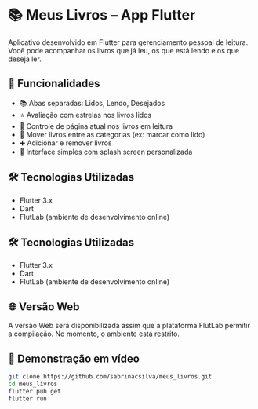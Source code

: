 # 📚 Meus Livros – App Flutter

Aplicativo desenvolvido em Flutter para gerenciamento pessoal de leitura. Você pode acompanhar os livros que já leu, os que está lendo e os que deseja ler.


## 🚀 Funcionalidades

- 📚 Abas separadas: Lidos, Lendo, Desejados
- ⭐ Avaliação com estrelas nos livros lidos
- 📖 Controle de página atual nos livros em leitura
- 🔁 Mover livros entre as categorias (ex: marcar como lido)
- ➕ Adicionar e remover livros
- 🌈 Interface simples com splash screen personalizada

## 🛠️ Tecnologias Utilizadas

- Flutter 3.x
- Dart
- FlutLab (ambiente de desenvolvimento online)

## 🛠️ Tecnologias Utilizadas

- Flutter 3.x
- Dart
- FlutLab (ambiente de desenvolvimento online)
  
## 🌐 Versão Web

A versão Web será disponibilizada assim que a plataforma FlutLab permitir a compilação. 
No momento, o ambiente está restrito.


## 🎥 Demonstração em vídeo


```bash
git clone https://github.com/sabrinacsilva/meus_livros.git
cd meus_livros
flutter pub get
flutter run



